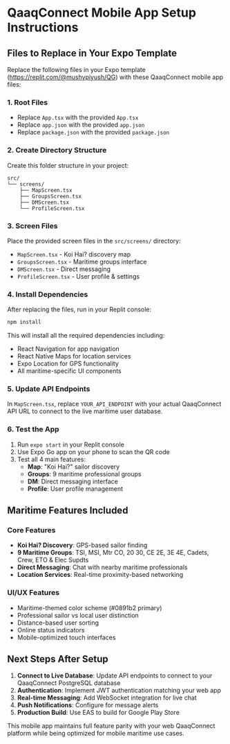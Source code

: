 # QaaqConnect Mobile App Setup Instructions

## Files to Replace in Your Expo Template

Replace the following files in your Expo template (https://replit.com/@mushypiyush/QG) with these QaaqConnect mobile app files:

### 1. Root Files
- Replace `App.tsx` with the provided `App.tsx`
- Replace `app.json` with the provided `app.json` 
- Replace `package.json` with the provided `package.json`

### 2. Create Directory Structure
Create this folder structure in your project:
```
src/
└── screens/
    ├── MapScreen.tsx
    ├── GroupsScreen.tsx
    ├── DMScreen.tsx
    └── ProfileScreen.tsx
```

### 3. Screen Files
Place the provided screen files in the `src/screens/` directory:
- `MapScreen.tsx` - Koi Hai? discovery map
- `GroupsScreen.tsx` - Maritime groups interface  
- `DMScreen.tsx` - Direct messaging
- `ProfileScreen.tsx` - User profile & settings

### 4. Install Dependencies
After replacing the files, run in your Replit console:
```bash
npm install
```

This will install all the required dependencies including:
- React Navigation for app navigation
- React Native Maps for location services
- Expo Location for GPS functionality
- All maritime-specific UI components

### 5. Update API Endpoints
In `MapScreen.tsx`, replace `YOUR_API_ENDPOINT` with your actual QaaqConnect API URL to connect to the live maritime user database.

### 6. Test the App
1. Run `expo start` in your Replit console
2. Use Expo Go app on your phone to scan the QR code
3. Test all 4 main features:
   - **Map**: "Koi Hai?" sailor discovery
   - **Groups**: 9 maritime professional groups
   - **DM**: Direct messaging interface
   - **Profile**: User profile management

## Maritime Features Included

### Core Features
- **Koi Hai? Discovery**: GPS-based sailor finding
- **9 Maritime Groups**: TSI, MSI, Mtr CO, 20 30, CE 2E, 3E 4E, Cadets, Crew, ETO & Elec Supdts
- **Direct Messaging**: Chat with nearby maritime professionals
- **Location Services**: Real-time proximity-based networking

### UI/UX Features
- Maritime-themed color scheme (#0891b2 primary)
- Professional sailor vs local user distinction
- Distance-based user sorting
- Online status indicators
- Mobile-optimized touch interfaces

## Next Steps After Setup

1. **Connect to Live Database**: Update API endpoints to connect to your QaaqConnect PostgreSQL database
2. **Authentication**: Implement JWT authentication matching your web app
3. **Real-time Messaging**: Add WebSocket integration for live chat
4. **Push Notifications**: Configure for message alerts
5. **Production Build**: Use EAS to build for Google Play Store

This mobile app maintains full feature parity with your web QaaqConnect platform while being optimized for mobile maritime use cases.